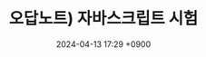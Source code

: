 ---
layout: post
title: 오답노트) 자바스크립트 시험
date: 2024-04-13 17:29 +0900
description: JAVASCRIPT 기본 설명
image: ../assets/img/blog_img13.png
category: 코딩 JAVASCRIPT 오답노트
tags: git github
published: true
sitemap: true
---